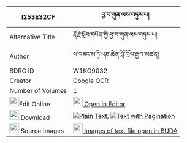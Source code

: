 |I253E32CF|བྱ་བ་ཀུན་ལས་བཏུས་པ། 
| --- | --- 
|Alternative Title |རྡོ་རྗེ་སློབ་དཔོན་གྱི་བྱ་བ་ཀུན་ལས་བཏུས་པ།
|Author| ས་བཟང་མ་ཏི་པཎ་ཆེན་བློ་གྲོས་རྒྱལ་མཚན།
|BDRC ID | W1KG9032
|Creator | Google OCR
|Number of Volumes| 1
|<img width="25" src="https://img.icons8.com/color/25/000000/edit-property.png">Edit Online| [<img width="25" src="https://avatars.githubusercontent.com/u/45091458?s=200&v=4"> Open in Editor](http://editor.openpecha.org/I253E32CF)
|<img width="25" src="https://img.icons8.com/fluent/48/000000/download-2.png"/>  Download | [![](https://img.icons8.com/color/20/000000/txt.png)Plain Text](https://github.com/Openpecha/I253E32CF/releases/download/v1/jawa_kun_la_sa_tupa_plain_I253E32CF.zip), [![](https://img.icons8.com/color/20/000000/txt.png)Text with Pagination](https://github.com/Openpecha/I253E32CF/releases/download/v1/jawa_kun_la_sa_tupa_pages_I253E32CF.zip)
|<img width="25" src="https://img.icons8.com/plasticine/100/000000/pictures-folder.png"/>  Source Images | [<img width="25" src="https://library.bdrc.io/icons/BUDA-small.svg"> Images of text file open in BUDA](https://library.bdrc.io/show/bdr:W1KG9032)